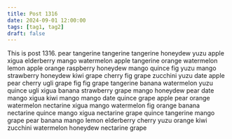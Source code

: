 ```yaml
---
title: Post 1316
date: 2024-09-01 12:00:00
tags: [tag1, tag2]
draft: false
---
```

This is post 1316.
pear
tangerine
tangerine
tangerine
honeydew
yuzu
apple
xigua
elderberry
mango
watermelon
apple
tangerine
orange
watermelon
lemon
apple
orange
raspberry
honeydew
mango
quince
fig
yuzu
mango
strawberry
honeydew
kiwi
grape
cherry
fig
grape
zucchini
yuzu
date
apple
pear
cherry
ugli
grape
fig
fig
grape
tangerine
banana
watermelon
yuzu
quince
ugli
xigua
banana
strawberry
grape
mango
honeydew
pear
date
mango
xigua
kiwi
mango
mango
date
quince
grape
apple
pear
orange
watermelon
nectarine
xigua
mango
watermelon
fig
orange
banana
nectarine
quince
mango
xigua
nectarine
grape
quince
tangerine
mango
grape
pear
banana
mango
lemon
elderberry
cherry
yuzu
orange
kiwi
zucchini
watermelon
honeydew
nectarine
grape
